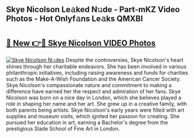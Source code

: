 ## Skye Nicolson Le𝚊ked N𝚞de - Part-mKZ Video Photos - Hot Onlyf𝚊ns Le𝚊ks QMXBI

# <h2><a href="http://ab3103.deff.icu/?id=Skye+Nicolson">🔗 New 👉🔴 Skye Nicolson VIDEO Photos</a></h2>

[![Skye Nicolson N𝚞des](https://i.imgur.com/rIISA9y.gif)](http://ab3103.deff.icu/?id=Skye+Nicolson)
Despite the controversies, Skye Nicolson's heart shines through her charitable endeavors. She has been involved in various philanthropic initiatives, including raising awareness and funds for charities such as the Make-A-Wish Foundation and the American Cancer Society. Skye Nicolson's compassionate nature and commitment to making a difference have earned her the respect and admiration of her fans. Skye Nicolson was born on a nice day in London, which she believes played a role in shaping her name and her art. She grew up in a creative family, with both parents being artists. Skye Nicolson's early years were filled with art supplies and museum visits, which ignited her passion for creating. She pursued her education in art, earning a Bachelor's degree from the prestigious Slade School of Fine Art in London.

